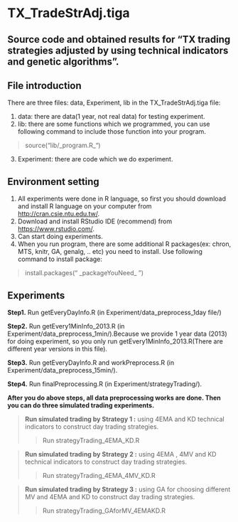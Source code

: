 TX_TradeStrAdj.tiga
========

Source code and obtained results for “TX trading strategies adjusted by using technical indicators and genetic algorithms”.
----------


## File introduction

There are three files: data, Experiment, lib in the TX_TradeStrAdj.tiga file:
1. data: there are data(1 year, not real data) for testing experiment.
2. lib: there are some functions which we programmed, you can use following command to include those function into your program.
> source(“lib/\_program.R\_“) 
3. Experiment: there are code which we do experiment.

## Environment setting

1.	All experiments were done in R language, so first you should download and install R language on your computer from http://cran.csie.ntu.edu.tw/.
2.	Download and install RStudio IDE (recommend) from https://www.rstudio.com/. 
3.	Can start doing experiments.
4.	When you run program, there are some additional R packages(ex: chron, MTS, knitr, GA, genalg, .. etc) you need to install. Use following command to install package:
> install.packages(“ \_packageYouNeed\_ ”) 

## Experiments

**Step1.** Run getEveryDayInfo.R (in Experiment/data_preprocess_1day file/)

**Step2.** Run getEvery1MinInfo_2013.R (in Experiment/data_preprocess_1min/).Because we provide 1 year data (2013) for doing experiment, so you only run getEvery1MinInfo_2013.R(There are different year versions in this file).

**Step3.** Run getEveryDayInfo.R and workPreprocess.R (in Experiment/data_preprocess_15min/).

**Step4.** Run finalPreprocessing.R (in Experiment/strategyTrading/).

**After you do above steps, all data preprocessing works are done. Then you can do three simulated trading experiments.**

> **Run simulated trading by Strategy 1 :** using 4EMA and KD technical indicators to construct day trading strategies.
>> Run strategyTrading_4EMA_KD.R

> **Run simulated trading by Strategy 2 :** using 4EMA , 4MV and KD technical indicators to construct day trading strategies.
>> Run strategyTrading_4EMA_4MV_KD.R

> **Run simulated trading by Strategy 3 :** using GA for choosing different MV and 4EMA and KD to construct day trading strategies.
>> Run strategyTrading_GAforMV_4EMAKD.R

